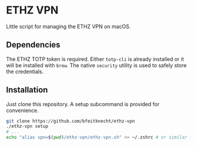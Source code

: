 # ETHZ VPN

Little script for managing the ETHZ VPN on macOS.


## Dependencies

The ETHZ TOTP token is required. Either `totp-cli` is already installed or it will be installed with `brew`. The native `security` utility is used to safely store the credentials.


## Installation

Just clone this repository. A setup subcommand is provided for convenience.

```zsh
git clone https://github.com/bfeitknecht/ethz-vpn
./ethz-vpn setup
# ...
echo "alias vpn=$(pwd)/ethz-vpn/ethz-vpn.sh" >> ~/.zshrc # or similar for your shell
```
